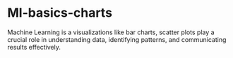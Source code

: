 # Ml-basics-charts
Machine Learning is a visualizations like bar charts, scatter plots play a crucial role in understanding data, identifying patterns, and communicating results effectively.
